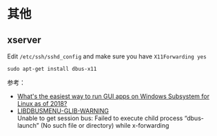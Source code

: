 # 其他

## xserver
Edit `/etc/ssh/sshd_config` and make sure you have `X11Forwarding yes` 

```shell
sudo apt-get install dbus-x11
```

参考：
- [What's the easiest way to run GUI apps on Windows Subsystem for Linux as of 2018?](https://askubuntu.com/questions/993225/whats-the-easiest-way-to-run-gui-apps-on-windows-subsystem-for-linux-as-of-2018)
- [LIBDBUSMENU-GLIB-WARNING](https://askubuntu.com/questions/1005623/libdbusmenu-glib-warning-unable-to-get-session-bus-failed-to-execute-child)  
Unable to get session bus: Failed to execute child process “dbus-launch” (No such file or directory) while x-forwarding
